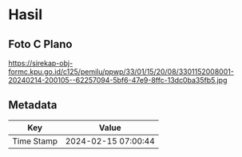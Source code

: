 # Hasil

## Foto C Plano

https://sirekap-obj-formc.kpu.go.id/c125/pemilu/ppwp/33/01/15/20/08/3301152008001-20240214-200105--62257094-5bf6-47e9-8ffc-13dc0ba35fb5.jpg


## Metadata

| Key        | Value               |
| ---------- | ------------------- |
| Time Stamp | 2024-02-15 07:00:44 |



